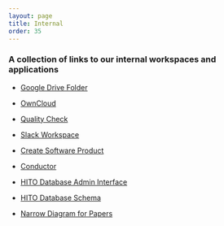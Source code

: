 ```yaml
---
layout: page
title: Internal
order: 35
---
```


<!--  -->
### A collection of links to our internal workspaces and applications

* <a href="{{ site.internal.googledrive }}" target="_blank">Google Drive Folder</a>

* <a href="{{ site.internal.owncloud }}" target="_blank">OwnCloud</a>

* <a href="{{ site.internal.qualitycheck }}" target="_blank"> Quality Check</a>

* <a href="{{ site.internal.slack }}" target="_blank">Slack Workspace</a>

* <a href="{{ site.internal.form }}" target="_blank">Create Software Product</a>

* <a href="{{ site.internal.conductor }}" target="_blank">Conductor</a>

* <a href="{{ site.internal.database.admin }}" target="_blank">HITO Database Admin Interface</a>

* <a href="{{ site.internal.database.schema }}" target="_blank">HITO Database Schema</a>

* <a href="{{ site.internal.narrow }}" target="_blank">Narrow Diagram for Papers</a>
